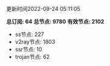 更新时间2022-09-24 05:11:05

**总订阅: 64**
**总节点: 9780**
**有效节点: 2102**
- ss节点: 227
- v2ray节点: 1803
- ssr节点: 10
- trojan节点: 62
